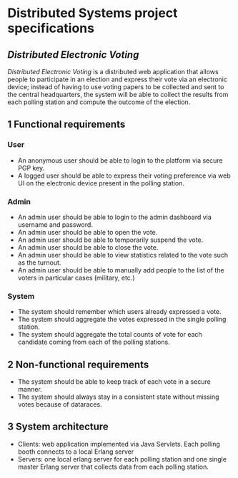 # Distributed Systems project specifications

## _Distributed Electronic Voting_

_Distributed Electronic Voting_ is a distributed web application that allows people to participate in an election and express their vote via an electronic device; instead of having to use voting papers to be collected and sent to the central headquarters, the system will be able to collect the results from each polling station and compute the outcome of the election.

## 1 Functional requirements

### User

* An anonymous user should be able to login to the platform via secure PGP key.
* A logged user should be able to express their voting preference via web UI on the electronic device present in the polling station.

### Admin
* An admin user should be able to login to the admin dashboard via username and password.
* An admin user should be able to open the vote.
* An admin user should be able to temporarily suspend the vote.
* An admin user should be able to close the vote.
* An admin user should be able to view statistics related to the vote such as the turnout.
* An admin user should be able to manually add people to the list of the voters in particular cases (military, etc.)

### System
* The system should remember which users already expressed a vote.
* The system should aggregate the votes expressed in the single polling station.
* The system should aggregate the total counts of vote for each candidate coming from each of the polling stations.

## 2 Non-functional requirements

* The system should be able to keep track of each vote in a secure manner.
* The system should always stay in a consistent state without missing votes because of dataraces.

## 3 System architecture
* Clients: web application implemented via Java Servlets. Each polling booth connects to a local Erlang server
* Servers: one local erlang server for each polling station and one single master Erlang server that collects data from each polling station.

